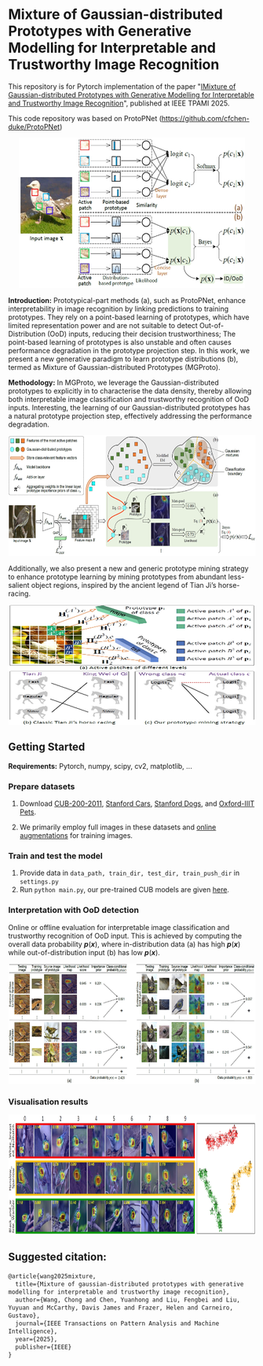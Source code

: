 # Mixture of Gaussian-distributed Prototypes with Generative Modelling for Interpretable and Trustworthy Image Recognition

This repository is for Pytorch implementation of the paper "[IMixture of Gaussian-distributed Prototypes with Generative Modelling for Interpretable and Trustworthy Image Recognition](https://ieeexplore.ieee.org/document/10982376)", published at IEEE TPAMI 2025.

This code repository was based on ProtoPNet (https://github.com/cfchen-duke/ProtoPNet)

<div align=center>
<img width="460" height="305" src="https://github.com/cwangrun/MGProto/blob/master/figure/intro.png"/></dev>
</div>

**Introduction:** 
Prototypical-part methods (a), such as ProtoPNet, enhance interpretability in image recognition by linking predictions to training prototypes. 
They rely on a point-based learning of prototypes, which have limited representation power and are not suitable to detect Out-of-Distribution (OoD) inputs, 
reducing their decision trustworthiness; 
The point-based learning of prototypes is also unstable and often causes performance degradation in the prototype projection step. 
In this work, we present a new generative paradigm to learn prototype distributions (b), termed as Mixture of Gaussian-distributed Prototypes (MGProto).

**Methodology:** In MGProto, we leverage the Gaussian-distributed prototypes to explicitly in to characterise the data density,
thereby allowing both interpretable image classification and trustworthy recognition of OoD inputs. 
Interesting, the learning of our Gaussian-distributed prototypes has a natural prototype projection step, effectively addressing the performance degradation.

<div align=center>
<img width="660" height="245" src="https://github.com/cwangrun/MGProto/blob/master/figure/method.png"/></dev>
</div>

Additionally, we also present a new and generic prototype mining strategy to enhance prototype learning by mining prototypes
from abundant less-salient object regions, inspired by the ancient legend of Tian Ji’s horse-racing.

<div align=center>
<img width="660" height="245" src="https://github.com/cwangrun/MGProto/blob/master/figure/mining.png"/></dev>
</div>



## Getting Started

**Requirements:** Pytorch, numpy, scipy, cv2, matplotlib, ...

### Prepare datasets

1. Download [CUB-200-2011](http://www.vision.caltech.edu/visipedia/CUB-200-2011.html), [Stanford Cars](https://ai.stanford.edu/~jkrause/cars/car_dataset.html), [Stanford Dogs](http://vision.stanford.edu/aditya86/ImageNetDogs/), and [Oxford-IIIT Pets](https://www.robots.ox.ac.uk/~vgg/data/pets/).

4. We primarily employ full images in these datasets and [online augmentations](https://github.com/M-Nauta/ProtoTree/blob/main/util/data.py) for training images.

### Train and test the model

1. Provide data in `data_path, train_dir, test_dir, train_push_dir` in `settings.py`
2. Run `python main.py`, our pre-trained CUB models are given [here]().

### Interpretation with OoD detection

Online or offline evaluation for interpretable image classification and trustworthy recognition of OoD input. 
This is achieved by computing the overall data probability _**p**_(_**x**_), 
where in-distribution data (a) has high _**p**_(_**x**_) while out-of-distribution input (b) has low _**p**_(_**x**_).

<div align=center>
<img width="660" height="245" src="https://github.com/cwangrun/MGProto/blob/master/figure/reasoning.png"/></dev>
</div>


### Visualisation results


<div align=center>
<img width="660" height="245" src="https://github.com/cwangrun/MGProto/blob/master/figure/visual.png"/></dev>
</div>



## Suggested citation:

```
@article{wang2025mixture,
  title={Mixture of gaussian-distributed prototypes with generative modelling for interpretable and trustworthy image recognition},
  author={Wang, Chong and Chen, Yuanhong and Liu, Fengbei and Liu, Yuyuan and McCarthy, Davis James and Frazer, Helen and Carneiro, Gustavo},
  journal={IEEE Transactions on Pattern Analysis and Machine Intelligence},
  year={2025},
  publisher={IEEE}
}
```
